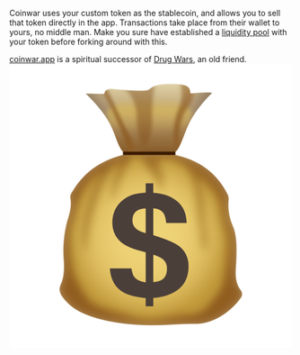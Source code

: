 Coinwar uses your custom token as the stablecoin, and allows you to sell that token directly in the app.  Transactions take place from their wallet to yours, no middle man.  Make you sure have established a <a href="https://app.uniswap.org/#/add/v2/">liquidity pool</a> with your token before forking around with this.

<a href="https://coinwar.app" target="_blank">coinwar.app</a> is a spiritual successor of <a href="https://en.wikipedia.org/wiki/Drug_Wars_(video_game)" target="_blank">Drug Wars</a>, an old friend.
![COINWAR](/img/1024.png)